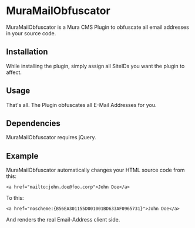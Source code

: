 # MuraMailObfuscator
MuraMailObfuscator is a Mura CMS Plugin to obfuscate all email addresses in your source code.

## Installation
While installing the plugin, simply assign all SiteIDs you want the plugin to affect.

## Usage
That's all. The Plugin obfuscates all E-Mail Addresses for you.

## Dependencies
MuraMailObfuscator requires jQuery.

## Example
MuraMailObfuscator automatically changes your HTML source code from this:

```<a href="mailto:john.doe@foo.corp">John Doe</a>```

To this:

```<a href="noscheme:{B56EA301155D001001BD633AF0965731}">John Doe</a>```

And renders the real Email-Address client side.
